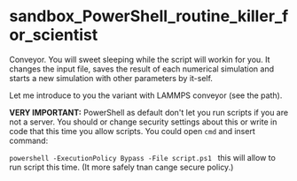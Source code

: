 # sandbox_PowerShell_routine_killer_for_scientist
Conveyor. You will sweet sleeping while the script will workin for you. It changes the input file, saves the result of each numerical simulation and starts a new simulation with other parameters by it-self.

Let me introduce to you the variant with LAMMPS conveyor (see the path).

**VERY IMPORTANT:** 
PowerShell as default don't let you run scripts if you are not a server. You should or change security settings about this 
or write in code that this time you allow scripts. You could open `cmd` and insert command:

`powershell -ExecutionPolicy Bypass -File script.ps1 `
this will allow to run script this time. (It more safely tnan cange 
secure policy.)
